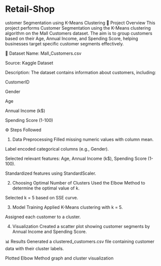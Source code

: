 # Retail-Shop
ustomer Segmentation using K-Means Clustering
📌 Project Overview
This project performs Customer Segmentation using the K-Means clustering algorithm on the Mall Customers dataset.
The aim is to group customers based on their Age, Annual Income, and Spending Score, helping businesses target specific customer segments effectively.

📂 Dataset
Name: Mall_Customers.csv

Source: Kaggle Dataset

Description: The dataset contains information about customers, including:

CustomerID

Gender

Age

Annual Income (k$)

Spending Score (1-100)

⚙️ Steps Followed
1. Data Preprocessing
Filled missing numeric values with column mean.

Label encoded categorical columns (e.g., Gender).

Selected relevant features: Age, Annual Income (k$), Spending Score (1-100).

Standardized features using StandardScaler.

2. Choosing Optimal Number of Clusters
Used the Elbow Method to determine the optimal value of k.

Selected k = 5 based on SSE curve.

3. Model Training
Applied K-Means clustering with k = 5.

Assigned each customer to a cluster.

4. Visualization
Created a scatter plot showing customer segments by Annual Income and Spending Score.

📊 Results
Generated a clustered_customers.csv file containing customer data with their cluster labels.

Plotted Elbow Method graph and cluster visualization
